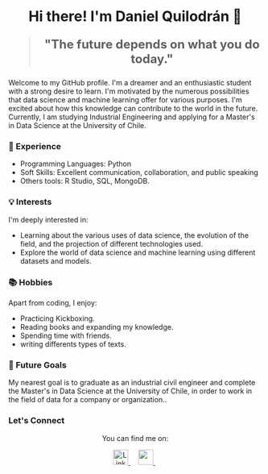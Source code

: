 <h1 align="center">Hi there! I'm Daniel Quilodrán 👋</h1>



<blockquote style="font-size: 24px;">
  <p align="center">
    <strong>"The future depends on what you do today."</strong>
  </p>
</blockquote>

Welcome to my GitHub profile. I'm a dreamer and an enthusiastic student with a strong desire to learn. I'm motivated by the numerous possibilities that data science and machine learning offer for various purposes. I'm excited about how this knowledge can contribute to the world in the future. Currently, I am studying Industrial Engineering and applying for a Master's in Data Science at the University of Chile.

### 🚀 Experience

- Programming Languages: Python
- Soft Skills: Excellent communication, collaboration, and public speaking
- Others tools: R Studio, SQL, MongoDB.

### 💡 Interests

I'm deeply interested in:

- Learning about the various uses of data science, the evolution of the field, and the projection of different technologies used.
- Explore the world of data science and machine learning using different datasets and models.

### 📚 Hobbies

Apart from coding, I enjoy:

- Practicing Kickboxing.
- Reading books and expanding my knowledge.
- Spending time with friends.
- writing differents types of texts.

### 🌱 Future Goals

My nearest goal is to graduate as an industrial civil engineer and complete the Master's in Data Science at the University of Chile, in order to work in the field of data for a company or organization..

### Let's Connect

<p align="center">
  You can find me on:
</p>

<p align="center">
  <a href="https://www.linkedin.com/in/daniel-quilodr%C3%A1n-acu%C3%B1a-15808b225/">
    <img src="https://raw.githubusercontent.com/rahuldkjain/github-profile-readme-generator/master/src/images/icons/Social/linked-in-alt.svg" alt="LinkedIn" height="30" />
  </a>&nbsp;&nbsp;&nbsp;
  <a href="mailto:quilo1998@gmail.com">
    <img src="https://img.icons8.com/fluent/48/000000/gmail.png" height="30"/>
  </a><span>&nbsp;</span>
</p>
